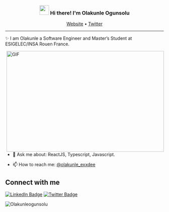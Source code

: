 
<!-- Heading -->
<h3 align="center"><img src = "https://raw.githubusercontent.com/MartinHeinz/MartinHeinz/master/wave.gif" width = 30px> Hi there! I'm  Olakunle Ogunsolu</h3>

<p align="center">
  <a href="https://www.ogunsolu.xyz">Website</a> •
  <a href="https://twitter.com/olakunle_exxdee">Twitter</a>
</p>

 <!-- About section -->

---
✨ I am  Olakunle a Software Engineer and Master’s Student at ESIGELEC/INSA Rouen France.


<!-- code gif-->
<img align="right" alt="GIF" src="./code.gif" width="500" height="320" />  

- 💬 Ask me about: ReactJS, Typescript, Javascript.

- 📫 How to reach me: [@olakunle_exxdee](https://twitter.com/olakunle_exxdee)


<!-- About section: END -->


<!-- Conecct section -->

<h2>Connect with me </h3>
    <p>
        <a href="https://www.linkedin.com/in/ogunsoluolakunle"><img src="https://img.shields.io/badge/-Olakunle%20Ogunsolu%20-blue?style=plastic&amp;labelColor=blue&amp;logo=LinkedIn&amp;link=https://www.linkedin.com/in/ogunsoluolakunle" alt="LinkedIn Badge"></a> 
       <a href="https://twitter.com/@olakunle_exxdee
/"><img src="https://img.shields.io/badge/-Olakunle Ogunsolu-informational?style=plastic&amp;labelColor=informational&amp;logo=Twitter&amp;link=https://twitter.com/Dev_180Memes" alt="Twitter Badge"></a>
</a>
   </p>

 <!-- Connect section: END -->
 

<!-- Profile Views -->

<p align="left"> <img src="https://komarev.com/ghpvc/?username=olakunle-exxdee&label=Profile%20views&color=0e75b6&style=flat" alt="Olakunleogunsolu" />
</p>

